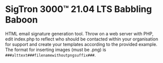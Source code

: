 # SigTron 3000™ 21.04 LTS Babbling Baboon

HTML email signature generation tool. Throw on a web server with PHP, edit index.php to reflect who should be contacted within your organisation for support and create your templates according to the provided example. The format for inserting images (must be .png) is `###alttext###filenamewithoutpngsuffix###`.
